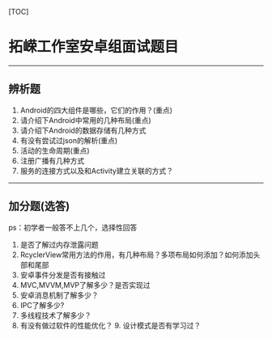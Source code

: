 [TOC]

# 拓嵘工作室安卓组面试题目

---



## 辨析题

1. Android的四大组件是哪些，它们的作用？(重点)
2. 请介绍下Android中常用的几种布局(重点)
3. 请介绍下Android的数据存储有几种方式
4. 有没有尝试过json的解析(重点)
5. 活动的生命周期(重点)
6. 注册广播有几种方式
7. 服务的连接方式以及和Activity建立关联的方式？

---



## 加分题(选答)

ps：初学者一般答不上几个，选择性回答

1. 是否了解过内存泄露问题
2. RcyclerView常用方法的作用，有几种布局？多项布局如何添加？如何添加头部和尾部
3. 安卓事件分发是否有接触过
4. MVC,MVVM,MVP了解多少？是否实现过
5. 安卓消息机制了解多少？
6. IPC了解多少?
7. 多线程技术了解多少？
8. 有没有做过软件的性能优化？
   9. 设计模式是否有学习过？			